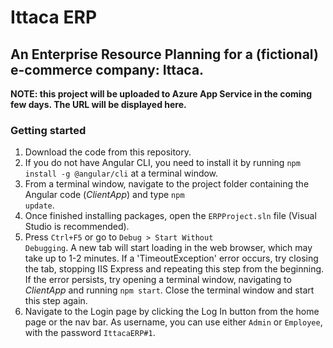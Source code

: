 # Ittaca ERP
## An Enterprise Resource Planning for a (fictional) e-commerce company: Ittaca.

**NOTE: this project will be uploaded to Azure App Service in the coming few days. The URL will be displayed here.** 

### Getting started
1. Download the code from this repository.
2. If you do not have Angular CLI, you need to install it by running <code>npm install -g @angular/cli</code> at a terminal window.
3. From a terminal window, navigate to the project folder containing the Angular code (*ClientApp*) and type <code>npm update</code>.
4. Once finished installing packages, open the <code>ERPProject.sln</code> file (Visual Studio is recommended).
5. Press <code>Ctrl+F5</code> or go to <code>Debug > Start Without Debugging</code>. A new tab will start loading in the web browser, which may take up to 1-2 minutes. If a 'TimeoutException' error occurs, try closing the tab, stopping IIS Express and repeating this step from the beginning. If the error persists, try opening a terminal window, navigating to *ClientApp* and running <code>npm start</code>. Close the terminal window and start this step again.
6. Navigate to the Login page by clicking the Log In button from the home page or the nav bar. As username, you can use either <code>Admin</code> or <code>Employee</code>, with the password <code>IttacaERP#1</code>.
